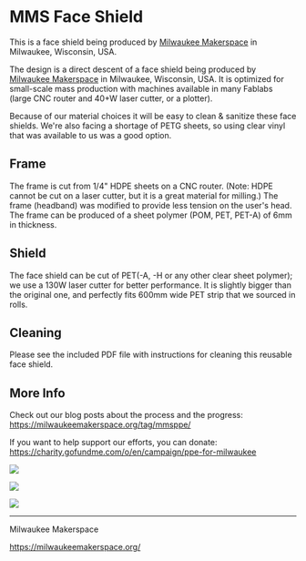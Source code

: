 # MMS Face Shield

This is a face shield being produced by [Milwaukee Makerspace](https://milwaukeemakerspace.org/) in Milwaukee, Wisconsin, USA.

The design is a direct descent of a face shield being produced by [Milwaukee Makerspace](https://milwaukeemakerspace.org/) in Milwaukee, Wisconsin, USA.
It is optimized for small-scale mass production with machines available in many Fablabs (large CNC router and 40+W laser cutter, or a plotter).


Because of our material choices it will be easy to clean & sanitize these face shields. We're also facing a shortage of PETG sheets, so using clear vinyl that was available to us was a good option.

## Frame

The frame is cut from 1/4" HDPE sheets on a CNC router. (Note: HDPE cannot be cut on a laser cutter, but it is a great material for milling.)
The frame (headband) was modified to provide less tension on the user's head.
The frame can be produced of a sheet polymer (POM, PET, PET-A) of 6mm in thickness.

## Shield

The face shield can be cut of PET(-A, -H or any other clear sheet polymer); we use a 130W laser cutter for better performance.
It is slightly bigger than the original one, and perfectly fits 600mm wide PET strip that we sourced in rolls.

## Cleaning

Please see the included PDF file with instructions for cleaning this reusable face shield.

## More Info

Check out our blog posts about the process and the progress: https://milwaukeemakerspace.org/tag/mmsppe/

If you want to help support our efforts, you can donate: https://charity.gofundme.com/o/en/campaign/ppe-for-milwaukee

![](Images/face-shield-01.jpg)

![](Images/face-shield-02.jpg)

![](Images/hdpe-visors.jpg)

---

Milwaukee Makerspace

https://milwaukeemakerspace.org/

